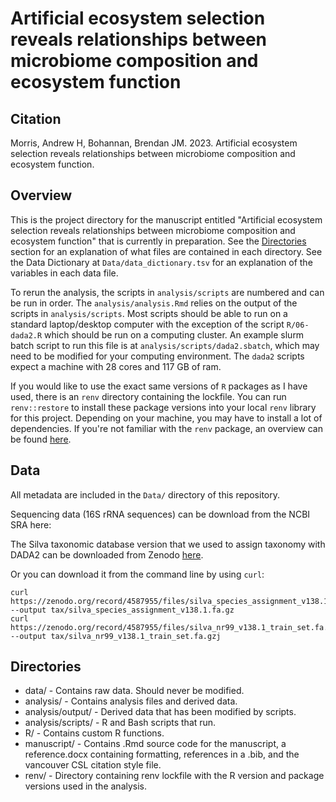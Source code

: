 # Artificial ecosystem selection reveals relationships between microbiome composition and ecosystem function

## Citation

Morris, Andrew H, Bohannan, Brendan JM. 2023. Artificial ecosystem selection reveals relationships between microbiome composition and ecosystem function. 

## Overview

This is the project directory for the manuscript entitled "Artificial
ecosystem selection reveals relationships between microbiome composition and
ecosystem function" that is currently in preparation. See the [Directories](#directories) section for an
explanation of what files are contained in each directory. See the Data
Dictionary at  `Data/data_dictionary.tsv` for an explanation of the variables
in each data file.

To rerun the analysis, the scripts in `analysis/scripts` are numbered and can
be run in order. The  `analysis/analysis.Rmd` relies on the output of the
scripts in `analysis/scripts`. Most scripts should be able to run on a standard
laptop/desktop computer with the exception of the script `R/06-dada2.R` which
should be run on a computing cluster. An example slurm batch script to run this
file is at `analysis/scripts/dada2.sbatch`, which may need to be modified for your
computing environment. The `dada2` scripts expect a machine with 28 cores and
117 GB of ram.

If you would like to use the exact same versions of `R` packages as I have
used, there is an `renv` directory containing the lockfile. You can run
`renv::restore` to install these package versions into your local `renv`
library for this project. Depending on your machine, you may have to install a
lot of dependencies. If you're not familiar with the `renv` package, an
overview can be found [here](https://rstudio.github.io/renv/).

## Data

All metadata are included in the `Data/` directory of this repository.

Sequencing data (16S rRNA sequences) can be download from the NCBI SRA here: 

The Silva taxonomic database version that we used to assign taxonomy with DADA2 can be downloaded from Zenodo [here](https://zenodo.org/record/4587955).

Or you can download it from the command line by using `curl`:

```
curl https://zenodo.org/record/4587955/files/silva_species_assignment_v138.1.fa.gz --output tax/silva_species_assignment_v138.1.fa.gz
curl https://zenodo.org/record/4587955/files/silva_nr99_v138.1_train_set.fa.gz --output tax/silva_nr99_v138.1_train_set.fa.gzj
```

## Directories

 - data/ - Contains raw data. Should never be modified.
 - analysis/ - Contains analysis files and derived data.
 - analysis/output/ - Derived data that has been modified by scripts.
 - analysis/scripts/ - R and Bash scripts that run.
 - R/ - Contains custom R functions.
 - manuscript/ - Contains .Rmd source code for the manuscript, a reference.docx containing formatting, references in a .bib, and the vancouver CSL citation style file.
 - renv/ - Directory containing renv lockfile with the R version and package versions used in the analysis.
